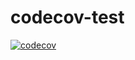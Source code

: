 # codecov-test

[![codecov](https://codecov.io/gh/Only-bottle/codecov-test/branch/main/graph/badge.svg?token=VS0T2O56TD)](https://codecov.io/gh/Only-bottle/codecov-test)
